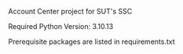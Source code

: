 Account Center project for SUT's SSC

Required Python Version: 3.10.13

Prerequisite packages are listed in requirements.txt